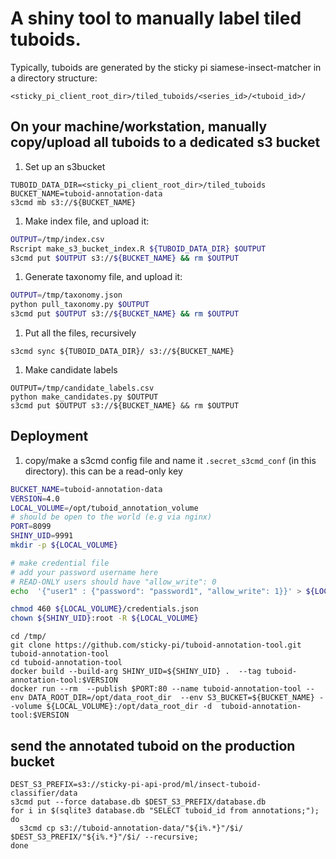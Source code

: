# A shiny tool to manually label tiled tuboids.

Typically, tuboids are generated by the sticky pi siamese-insect-matcher in a directory structure:
```
<sticky_pi_client_root_dir>/tiled_tuboids/<series_id>/<tuboid_id>/
```

## On your machine/workstation, manually copy/upload all tuboids to a dedicated s3 bucket

1. Set up an s3bucket
```
TUBOID_DATA_DIR=<sticky_pi_client_root_dir>/tiled_tuboids
BUCKET_NAME=tuboid-annotation-data
s3cmd mb s3://${BUCKET_NAME}
```

1. Make index file, and upload it:
```sh
OUTPUT=/tmp/index.csv
Rscript make_s3_bucket_index.R ${TUBOID_DATA_DIR} $OUTPUT
s3cmd put $OUTPUT s3://${BUCKET_NAME} && rm $OUTPUT
``` 

1. Generate taxonomy file, and upload it:
```sh
OUTPUT=/tmp/taxonomy.json
python pull_taxonomy.py $OUTPUT
s3cmd put $OUTPUT s3://${BUCKET_NAME} && rm $OUTPUT 
```

1. Put all the files, recursively
```
s3cmd sync ${TUBOID_DATA_DIR}/ s3://${BUCKET_NAME}
```

1. Make candidate labels
```
OUTPUT=/tmp/candidate_labels.csv
python make_candidates.py $OUTPUT
s3cmd put $OUTPUT s3://${BUCKET_NAME} && rm $OUTPUT
```

## Deployment

1. copy/make a s3cmd config file and name it `.secret_s3cmd_conf`  (in this directory). this can be a read-only key


```sh
BUCKET_NAME=tuboid-annotation-data
VERSION=4.0
LOCAL_VOLUME=/opt/tuboid_annotation_volume
# should be open to the world (e.g via nginx)
PORT=8099
SHINY_UID=9991
mkdir -p ${LOCAL_VOLUME}

# make credential file
# add your password username here
# READ-ONLY users should have "allow_write": 0
echo  '{"user1" : {"password": "password1", "allow_write": 1}}' > ${LOCAL_VOLUME}/credentials.json

chmod 460 ${LOCAL_VOLUME}/credentials.json
chown ${SHINY_UID}:root -R ${LOCAL_VOLUME}
```

```
cd /tmp/
git clone https://github.com/sticky-pi/tuboid-annotation-tool.git  tuboid-annotation-tool
cd tuboid-annotation-tool
docker build --build-arg SHINY_UID=${SHINY_UID} .  --tag tuboid-annotation-tool:$VERSION
docker run --rm  --publish $PORT:80 --name tuboid-annotation-tool --env DATA_ROOT_DIR=/opt/data_root_dir  --env S3_BUCKET=${BUCKET_NAME} --volume ${LOCAL_VOLUME}:/opt/data_root_dir -d  tuboid-annotation-tool:$VERSION
```


## send the annotated tuboid on the production bucket

```
DEST_S3_PREFIX=s3://sticky-pi-api-prod/ml/insect-tuboid-classifier/data
s3cmd put --force database.db $DEST_S3_PREFIX/database.db
for i in $(sqlite3 database.db "SELECT tuboid_id from annotations;");
do
  s3cmd cp s3://tuboid-annotation-data/"${i%.*}"/$i/ $DEST_S3_PREFIX/"${i%.*}"/$i/ --recursive;
done
```

